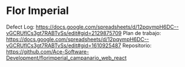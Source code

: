 # Flor Imperial

Defect Log: https://docs.google.com/spreadsheets/d/12pqympH6DC--vGCRUflCs3gt7RABTvSs/edit#gid=2129875709
Plan de trabajo: https://docs.google.com/spreadsheets/d/12pqympH6DC--vGCRUflCs3gt7RABTvSs/edit#gid=1610925487
Repositorio: https://github.com/Ace-Software-Development/florimperial_campanario_web_react